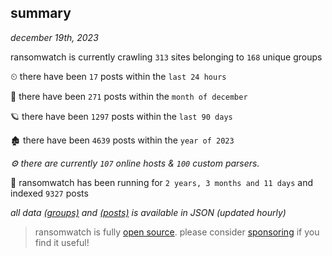 
## summary
_december 19th, 2023_

ransomwatch is currently crawling `313` sites belonging to `168` unique groups

⏲ there have been `17` posts within the `last 24 hours`

🦈 there have been `271` posts within the `month of december`

🪐 there have been `1297` posts within the `last 90 days`

🏚 there have been `4639` posts within the `year of 2023`

_⚙️ there are currently `107` online hosts & `100` custom parsers._

🦕 ransomwatch has been running for `2 years, 3 months and 11 days` and indexed `9327` posts

_all data  [(groups)](http://ransomwhat.telemetry.ltd/groups) and [(posts)](http://ransomwhat.telemetry.ltd/posts) is available in JSON (updated hourly)_

> ransomwatch is fully [open source](https://github.com/joshhighet/ransomwatch#ransomwatch--). please consider [sponsoring](https://github.com/sponsors/joshhighet) if you find it useful!
